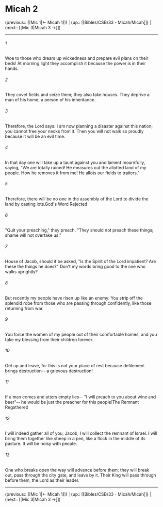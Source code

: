 # Micah 2

(previous:: [[Mic 1|← Micah 1]]) | (up:: [[Bibles/CSB/33 - Micah/Micah]]) | (next:: [[Mic 3|Micah 3 →]])

***


###### 1 
Woe to those who dream up wickedness and prepare evil plans on their beds! At morning light they accomplish it because the power is in their hands. 

###### 2 
They covet fields and seize them; they also take houses. They deprive a man of his home, a person of his inheritance. 

###### 3 
Therefore, the Lord says: I am now planning a disaster against this nation; you cannot free your necks from it. Then you will not walk so proudly because it will be an evil time. 

###### 4 
In that day one will take up a taunt against you and lament mournfully, saying, "We are totally ruined! He measures out the allotted land of my people. How he removes it from me! He allots our fields to traitors." 

###### 5 
Therefore, there will be no one in the assembly of the Lord to divide the land by casting lots.God's Word Rejected 

###### 6 
"Quit your preaching," they preach. "They should not preach these things; shame will not overtake us." 

###### 7 
House of Jacob, should it be asked, "Is the Spirit of the Lord impatient? Are these the things he does?" Don't my words bring good to the one who walks uprightly? 

###### 8 
But recently my people have risen up like an enemy: You strip off the splendid robe from those who are passing through confidently, like those returning from war. 

###### 9 
You force the women of my people out of their comfortable homes, and you take my blessing from their children forever. 

###### 10 
Get up and leave, for this is not your place of rest because defilement brings destruction-- a grievous destruction! 

###### 11 
If a man comes and utters empty lies-- "I will preach to you about wine and beer"-- he would be just the preacher for this people!The Remnant Regathered 

###### 12 
I will indeed gather all of you, Jacob; I will collect the remnant of Israel. I will bring them together like sheep in a pen, like a flock in the middle of its pasture. It will be noisy with people. 

###### 13 
One who breaks open the way will advance before them; they will break out, pass through the city gate, and leave by it. Their King will pass through before them, the Lord as their leader.

***

(previous:: [[Mic 1|← Micah 1]]) | (up:: [[Bibles/CSB/33 - Micah/Micah]]) | (next:: [[Mic 3|Micah 3 →]])

